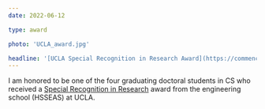 ```yaml
---
date: 2022-06-12

type: award

photo: 'UCLA_award.jpg'

headline: '[UCLA Special Recognition in Research Award](https://commencement.seas.ucla.edu/2022-awards/)'
---
```


I am honored to be one of the four graduating doctoral students in CS
who received a [Special Recognition in Research](https://commencement.seas.ucla.edu/2022-awards/) award from the engineering school (HSSEAS) at UCLA.